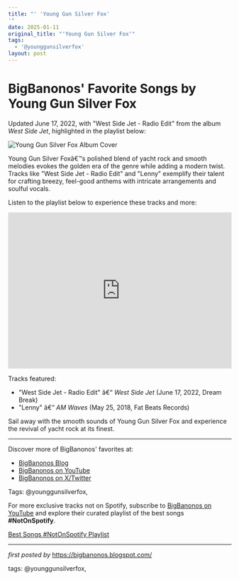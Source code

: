 ```yaml
---
title: "' 'Young Gun Silver Fox'
'"
date: 2025-01-11
original_title: "'Young Gun Silver Fox'"
tags:
  - '@younggunsilverfox'
layout: post
---
```

<div class="post-title"> <h1>BigBanonos' Favorite Songs by Young Gun Silver Fox</h1>
</div>
<p>Updated June 17, 2022, with "West Side Jet - Radio Edit" from the album <i>West Side Jet</i>, highlighted in the playlist below:</p>
<div class="post-image"> <img src="https://apeconcerts.com/wp-content/uploads/2023/01/DAN-MASSIE-YGSF_selects_jpg-full-08.jpg" alt="Young Gun Silver Fox Album Cover">
</div>
<p>Young Gun Silver Foxâ€™s polished blend of yacht rock and smooth melodies evokes the golden era of the genre while adding a modern twist. Tracks like "West Side Jet - Radio Edit" and "Lenny" exemplify their talent for crafting breezy, feel-good anthems with intricate arrangements and soulful vocals.</p>
<p>Listen to the playlist below to experience these tracks and more:</p>
<div class="spotify-embed"> <iframe src="https://open.spotify.com/embed/playlist/33jrCYyBVfpFCbdODZmdt5?utm_source=generator" width="100%" height="352" frameBorder="0" allowfullscreen="" allow="autoplay; clipboard-write; encrypted-media; fullscreen; picture-in-picture" loading="lazy"></iframe>
</div>
<p>Tracks featured:</p>
<ul> <li>"West Side Jet - Radio Edit" â€“ <i>West Side Jet</i> (June 17, 2022, Dream Break)</li> <li>"Lenny" â€“ <i>AM Waves</i> (May 25, 2018, Fat Beats Records)</li>
</ul>
<p>Sail away with the smooth sounds of Young Gun Silver Fox and experience the revival of yacht rock at its finest.</p>
<hr>
<div class="post-footer"> <p>Discover more of BigBanonos' favorites at:</p> <ul> <li><a href="https://bigbanonos.blogspot.com/" target="_blank">BigBanonos Blog</a></li> <li><a href="https://www.youtube.com/@BigBanonos" target="_blank">BigBanonos on YouTube</a></li> <li><a href="https://x.com/bigbanonos" target="_blank">BigBanonos on X/Twitter</a></li> </ul>
</div>
<div class="post-tags"> Tags: @younggunsilverfox,
</div>


<!--Subscribe and Playlist Links-->
<div>
    <p>For more exclusive tracks not on Spotify, subscribe to <a href="https://www.youtube.com/@BigBanonos" target="_blank">BigBanonos on YouTube</a> and explore their curated playlist of the best songs <strong>#NotOnSpotify</strong>.</p>
    <p><a href="https://www.youtube.com/playlist?list=PLtuNtuTatqI0kFahUCbtbfenC_ET5O_tr" target="_blank">Best Songs #NotOnSpotify Playlist<br /></a></p></div>

<hr />

<p><em>first posted by</em> <a href="https://bigbanonos.blogspot.com/" rel="noopener" target="_new">https://bigbanonos.blogspot.com/</a></p>

<p>tags: @younggunsilverfox,</p>
